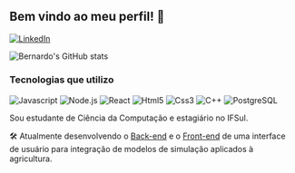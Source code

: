 ## Bem vindo ao meu perfil! 👋

[![LinkedIn](	https://img.shields.io/badge/LinkedIn-0077B5?style=for-the-badge&logo=linkedin&logoColor=white)](https://www.linkedin.com/in/bernardo-damiani-2a4729244/)

![Bernardo's GitHub stats](https://github-readme-stats.vercel.app/api?username=dameness&show_icons=true&theme=radical)

### Tecnologias que utilizo

<div style = "display: inline-block">
  <img align = "center" alt="Javascript" src="https://img.shields.io/badge/JavaScript-F7DF1E?style=for-the-badge&logo=javascript&logoColor=black"/>
  <img align = "center" alt="Node.js" src="https://img.shields.io/badge/Node.js-43853D?style=for-the-badge&logo=node.js&logoColor=white"/>
  <img align = "center" alt="React" src="https://img.shields.io/badge/React-20232A?style=for-the-badge&logo=react&logoColor=61DAFB"/>
  <img align = "center" alt="Html5" src="https://img.shields.io/badge/HTML5-E34F26?style=for-the-badge&logo=html5&logoColor=white"/>
  <img align = "center" alt="Css3" src="https://img.shields.io/badge/CSS3-1572B6?style=for-the-badge&logo=css3&logoColor=white"/>  
</div>

<div style = "display:inline-block"> 
  <img align = "center" alt="C++" src="https://img.shields.io/badge/C%2B%2B-00599C?style=for-the-badge&logo=c%2B%2B&logoColor=white"/>
  <img align = "center" alt="PostgreSQL" src="https://img.shields.io/badge/PostgreSQL-316192?style=for-the-badge&logo=postgresql&logoColor=white"/>
</div><br/>

Sou estudante de Ciência da Computação e estagiário no IFSul.

🛠 Atualmente desenvolvendo o [Back-end](https://github.com/dameness/abism-gui-backend) e o
[Front-end](https://github.com/dameness/abism-gui-frontend) de uma interface de usuário para integração de modelos 
de simulação aplicados à agricultura.

